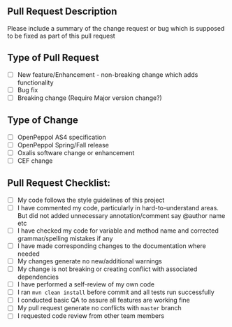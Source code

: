 ## Pull Request Description

Please include a summary of the change request or bug which is supposed to be fixed as part of this pull request

## Type of Pull Request

- [ ] New feature/Enhancement - non-breaking change which adds functionality
- [ ] Bug fix 
- [ ] Breaking change (Require Major version change?)

## Type of Change

- [ ] OpenPeppol AS4 specification
- [ ] OpenPeppol Spring/Fall release 
- [ ] Oxalis software change or enhancement
- [ ] CEF change

## Pull Request Checklist:

- [ ] My code follows the style guidelines of this project
- [ ] I have commented my code, particularly in hard-to-understand areas. But did not added unnecessary annotation/comment say @author name etc
- [ ] I have checked my code for variable and method name and corrected grammar/spelling mistakes if any
- [ ] I have made corresponding changes to the documentation where needed
- [ ] My changes generate no new/additional warnings
- [ ] My change is not breaking or creating conflict with associated dependencies 
- [ ] I have performed a self-review of my own code
- [ ] I ran `mvn clean install` before commit and all tests run successfully 
- [ ] I conducted basic QA to assure all features are working fine
- [ ] My pull request generate no conflicts with `master` branch
- [ ] I requested code review from other team members
